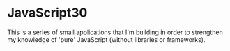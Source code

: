 # JavaScript30

This is a series of small applications that I'm building in order to strengthen my knowledge of 'pure' JavaScript (without libraries or frameworks).